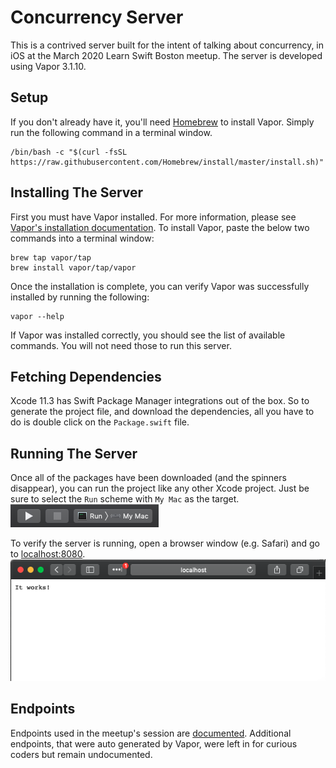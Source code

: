 # Concurrency Server

This is a contrived server built for the intent of talking about concurrency, in
iOS at the March 2020 Learn Swift Boston meetup. The server is developed using
Vapor 3.1.10.

## Setup
If you don't already have it, you'll need [Homebrew](https://brew.sh) to install
Vapor. Simply run the following command in a terminal window.
```
/bin/bash -c "$(curl -fsSL https://raw.githubusercontent.com/Homebrew/install/master/install.sh)"
```

## Installing The Server

First you must have Vapor installed. For more information, please see [Vapor's installation documentation](https://docs.vapor.codes/3.0/install/macos/). To
install Vapor, paste the below two commands into a terminal window:

```
brew tap vapor/tap
brew install vapor/tap/vapor
```

Once the installation is complete, you can verify Vapor was successfully
installed by running the following:

```
vapor --help
```

If Vapor was installed correctly, you should see the list of available commands.
You will not need those to run this server.

## Fetching Dependencies

Xcode 11.3 has Swift Package Manager integrations out of the box. So to generate
the project file, and download the dependencies, all you have to do is double
click on the `Package.swift` file.

## Running The Server

Once all of the packages have been downloaded (and the spinners disappear), you
can run the project like any other Xcode project. Just be sure to select the
`Run` scheme with `My Mac` as the target. ![](documentation/images/toolbar.png)

To verify the server is running, open a browser window (e.g. Safari) and go to
[localhost:8080](localhost:8080).
![](documentation/images/browser.png)

## Endpoints

Endpoints used in the meetup's session are [documented](documentation/Endpoints.md).
Additional endpoints, that were auto generated by Vapor, were left in for curious
coders but remain undocumented.
